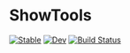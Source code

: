 # ShowTools

[![Stable](https://img.shields.io/badge/docs-stable-blue.svg)](https://goretkin.github.io/ShowTools.jl/stable)
[![Dev](https://img.shields.io/badge/docs-dev-blue.svg)](https://goretkin.github.io/ShowTools.jl/dev)
[![Build Status](https://github.com/goretkin/ShowTools.jl/workflows/CI/badge.svg)](https://github.com/goretkin/ShowTools.jl/actions)
